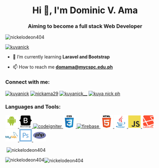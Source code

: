 <h1 align="center">Hi 👋, I'm Dominic V. Ama</h1>
<h3 align="center">Aiming to become a full stack Web Developer</h3>

<p align="left"> <img src="https://komarev.com/ghpvc/?username=nickelodeon404&label=Profile%20views&color=0e75b6&style=flat" alt="nickelodeon404" /> </p>

<p align="left"> <a href="https://twitter.com/kuyanick" target="blank"><img src="https://img.shields.io/twitter/follow/kuyanick?logo=twitter&style=for-the-badge" alt="kuyanick" /></a> </p>

- 🌱 I’m currently learning **Laravel and Bootstrap**

- 📫 How to reach me **domama@mycspc.edu.ph**

<h3 align="left">Connect with me:</h3>
<p align="left">
<a href="https://twitter.com/kuyanick" target="blank"><img align="center" src="https://raw.githubusercontent.com/rahuldkjain/github-profile-readme-generator/master/src/images/icons/Social/twitter.svg" alt="kuyanick" height="30" width="40" /></a>
<a href="https://fb.com/nickama29" target="blank"><img align="center" src="https://raw.githubusercontent.com/rahuldkjain/github-profile-readme-generator/master/src/images/icons/Social/facebook.svg" alt="nickama29" height="30" width="40" /></a>
<a href="https://instagram.com/kuyanick__" target="blank"><img align="center" src="https://raw.githubusercontent.com/rahuldkjain/github-profile-readme-generator/master/src/images/icons/Social/instagram.svg" alt="kuyanick__" height="30" width="40" /></a>
<a href="https://www.youtube.com/c/kuya nick ph" target="blank"><img align="center" src="https://raw.githubusercontent.com/rahuldkjain/github-profile-readme-generator/master/src/images/icons/Social/youtube.svg" alt="kuya nick ph" height="30" width="40" /></a>
</p>

<h3 align="left">Languages and Tools:</h3>
<p align="left"> <a href="https://developer.android.com" target="_blank" rel="noreferrer"> <img src="https://raw.githubusercontent.com/devicons/devicon/master/icons/android/android-original-wordmark.svg" alt="android" width="40" height="40"/> </a> <a href="https://getbootstrap.com" target="_blank" rel="noreferrer"> <img src="https://raw.githubusercontent.com/devicons/devicon/master/icons/bootstrap/bootstrap-plain-wordmark.svg" alt="bootstrap" width="40" height="40"/> </a> <a href="https://codeigniter.com" target="_blank" rel="noreferrer"> <img src="https://cdn.worldvectorlogo.com/logos/codeigniter.svg" alt="codeigniter" width="40" height="40"/> </a> <a href="https://www.w3schools.com/css/" target="_blank" rel="noreferrer"> <img src="https://raw.githubusercontent.com/devicons/devicon/master/icons/css3/css3-original-wordmark.svg" alt="css3" width="40" height="40"/> </a> <a href="https://firebase.google.com/" target="_blank" rel="noreferrer"> <img src="https://www.vectorlogo.zone/logos/firebase/firebase-icon.svg" alt="firebase" width="40" height="40"/> </a> <a href="https://www.w3.org/html/" target="_blank" rel="noreferrer"> <img src="https://raw.githubusercontent.com/devicons/devicon/master/icons/html5/html5-original-wordmark.svg" alt="html5" width="40" height="40"/> </a> <a href="https://www.java.com" target="_blank" rel="noreferrer"> <img src="https://raw.githubusercontent.com/devicons/devicon/master/icons/java/java-original.svg" alt="java" width="40" height="40"/> </a> <a href="https://developer.mozilla.org/en-US/docs/Web/JavaScript" target="_blank" rel="noreferrer"> <img src="https://raw.githubusercontent.com/devicons/devicon/master/icons/javascript/javascript-original.svg" alt="javascript" width="40" height="40"/> </a> <a href="https://laravel.com/" target="_blank" rel="noreferrer"> <img src="https://raw.githubusercontent.com/devicons/devicon/master/icons/laravel/laravel-plain-wordmark.svg" alt="laravel" width="40" height="40"/> </a> <a href="https://www.mysql.com/" target="_blank" rel="noreferrer"> <img src="https://raw.githubusercontent.com/devicons/devicon/master/icons/mysql/mysql-original-wordmark.svg" alt="mysql" width="40" height="40"/> </a> <a href="https://www.photoshop.com/en" target="_blank" rel="noreferrer"> <img src="https://raw.githubusercontent.com/devicons/devicon/master/icons/photoshop/photoshop-line.svg" alt="photoshop" width="40" height="40"/> </a> <a href="https://www.php.net" target="_blank" rel="noreferrer"> <img src="https://raw.githubusercontent.com/devicons/devicon/master/icons/php/php-original.svg" alt="php" width="40" height="40"/> </a> </p>

<p>&nbsp;<img align="center" src="https://github-readme-stats.vercel.app/api?username=nickelodeon404&show_icons=true&locale=en" alt="nickelodeon404" /></p>
<p><img align="left" src="https://github-readme-stats.vercel.app/api/top-langs?username=nickelodeon404&show_icons=true&locale=en&layout=compact" alt="nickelodeon404" /></p>
<p><img align="center" src="https://github-readme-streak-stats.herokuapp.com/?user=nickelodeon404&" alt="nickelodeon404" /></p>



